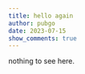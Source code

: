 ```yaml
---
title: hello again
author: pubgo
date: 2023-07-15
show_comments: true
---
```


nothing to see here.
